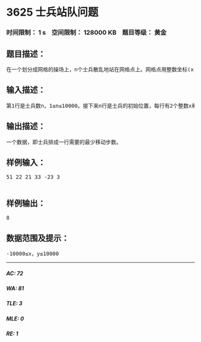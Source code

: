# 3625 士兵站队问题   
### 时间限制： 1 s&nbsp;&nbsp;&nbsp;&nbsp;空间限制： 128000 KB&nbsp;&nbsp;&nbsp;&nbsp;题目等级： 黄金  
## 题目描述：  

<pre>
在一个划分成网格的操场上，n个士兵散乱地站在网格点上。网格点用整数坐标(x,y)表示。士兵们可以沿网格边往上、下、左、右移动一步，但在同一时刻任一网格点上只能有一名士兵。按照军官的命令，士兵们要整齐地列成一个水平队列，即排列成(x,y),(x+1,y),…,(x+n-1,y)。如何选择x和y的值才能使士兵们以最少的总移动步数排成一行。编程计算使所有士兵排成一行需要的最少移动步数。
</pre>
  
  
## 输入描述：  

<pre>
第1行是士兵数n，1≤n≤10000。接下来n行是士兵的初始位置，每行有2个整数x和y，-10000≤x，y≤10000。
</pre>
  
  
## 输出描述：  

<pre>
一个数据，即士兵排成一行需要的最少移动步数。
</pre>
  
  
## 样例输入：  

<pre>
51 22 21 33 -23 3  

</pre>
  
  
## 样例输出：  

<pre>
8
</pre>
  
  
## 数据范围及提示：  

<pre>
-10000≤x，y≤10000
</pre>
  
  
***  

##### AC: 72  
##### WA: 81  
##### TLE: 3  
##### MLE: 0  
##### RE: 1  
